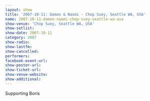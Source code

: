 ```yaml
---
layout: show
title: '2007-10-11: Damon & Naomi - Chop Suey, Seattle WA, USA'
name: 2007-10-11-damon-naomi-chop-suey-seattle-wa-usa
show-venue: 'Chop Suey, Seattle WA, USA'
show-setlist: 
show-date: 2007-10-11
category: 2007
show-radio: 
show-lastfm: 
show-cancelled: 
performers: 
facebook-event-url: 
show-poster-url: 
show-ticket-url: 
show-venue-website: 
show-additional: 
---
```


Supporting Boris